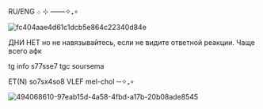    RU/ENG     ܀            ⊹     ───✧₊∘
   

![fc404aae4d61c1dcb5e864c22340d84e](https://github.com/user-attachments/assets/e54e9926-c4c1-4e20-affe-cf3e8d39d338)

ДНИ НЕТ но не навязывайтесь, если не видите ответной реакции. Чаще всего афк             

tg info s77sse7     tgc soursema    



ET(N)  so7sx4so8 VLEF mel-chol                  ─✧₊∘

  

![494068610-97eab15d-4a58-4fbd-a17b-20b08ade8545](https://github.com/user-attachments/assets/4ad49446-079b-49ef-9489-a63cf6babd50)



   































<!---
SemaSour/SemaSour is a ✨ special ✨ repository because its `README.md` (this file) appears on your GitHub profile.
You can click the Preview link to take a look at your changes.
--->
